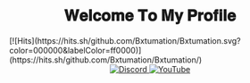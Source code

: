 <h1 align=center>𝐖𝐞𝐥𝐜𝐨𝐦𝐞 𝐓𝐨 𝐌𝐲 𝐏𝐫𝐨𝐟𝐢𝐥𝐞</h1>
[![Hits](https://hits.sh/github.com/Bxtumation/Bxtumation.svg?color=000000&labelColor=ff0000)](https://hits.sh/github.com/Bxtumation/Bxtumation/)
<div align=center>
  <a href="https://discord.com/users/786175409938497576">
    <img src="https://img.shields.io/badge/Discord-%237289DA.svg?logo=discord&logoColor=white" alt="Discord">
  </a>
  <a href="https://youtube.com/channel/UCY09qxY1w8NSwKDO9a_C3HQ">
    <img src="https://img.shields.io/badge/YouTube-%23FF0000.svg?logo=YouTube&logoColor=white" alt="YouTube">
  </a>
</div>
